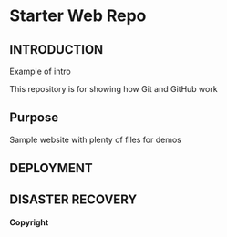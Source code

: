 # Starter Web Repo

## INTRODUCTION

Example of intro

This repository is for showing how Git and GitHub work

## Purpose

Sample website with plenty of files for demos


## DEPLOYMENT

## DISASTER RECOVERY

#### Copyright

